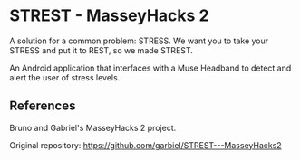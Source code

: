 # STREST - MasseyHacks 2
A solution for a common problem: STRESS. We want you to take your STRESS and put it to REST, so we made STREST.

An Android application that interfaces with a Muse Headband to detect and alert the user of stress levels.

## References
Bruno and Gabriel's MasseyHacks 2 project.

Original repository: https://github.com/garbiel/STREST---MasseyHacks2
